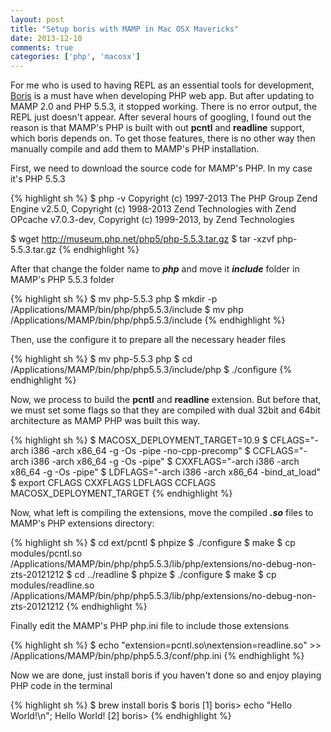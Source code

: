 ```yaml
---
layout: post
title: "Setup boris with MAMP in Mac OSX Mavericks"
date: 2013-12-10
comments: true
categories: ['php', 'macosx']
---
```


For me who is used to having REPL as an essential tools for development, [Boris](https://github.com/d11wtq/boris) is a must have when developing PHP web app.
But after updating to MAMP 2.0 and PHP 5.5.3, it stopped working. There is no error output, the REPL just doesn't appear.
After several hours of googling, I found out the reason is that MAMP's PHP is built with out **pcntl** and **readline** support, which boris depends on. To get those features, there is no other way then manually compile and add them to MAMP's PHP installation.

First, we need to download the source code for MAMP's PHP. In my case it's PHP 5.5.3

{% highlight sh %}
$ php -v
Copyright (c) 1997-2013 The PHP Group
Zend Engine v2.5.0, Copyright (c) 1998-2013 Zend Technologies
    with Zend OPcache v7.0.3-dev, Copyright (c) 1999-2013, by Zend Technologies

$ wget http://museum.php.net/php5/php-5.5.3.tar.gz
$ tar -xzvf php-5.5.3.tar.gz
{% endhighlight %}

After that change the folder name to ***php*** and move it ***include*** folder in MAMP's PHP 5.5.3 folder

{% highlight sh %}
$ mv php-5.5.3 php
$ mkdir -p /Applications/MAMP/bin/php/php5.5.3/include
$ mv php /Applications/MAMP/bin/php/php5.5.3/include
{% endhighlight %}

Then, use the configure it to prepare all the necessary header files

{% highlight sh %}
$ mv php-5.5.3 php
$ cd /Applications/MAMP/bin/php/php5.5.3/include/php
$ ./configure
{% endhighlight %}

Now, we process to build the **pcntl** and **readline** extension.
But before that, we must set some flags so that they are compiled with dual 32bit and 64bit architecture as MAMP PHP was built this way.

{% highlight sh %}
$ MACOSX_DEPLOYMENT_TARGET=10.9
$ CFLAGS="-arch i386 -arch x86_64 -g -Os -pipe -no-cpp-precomp"
$ CCFLAGS="-arch i386 -arch x86_64 -g -Os -pipe"
$ CXXFLAGS="-arch i386 -arch x86_64 -g -Os -pipe"
$ LDFLAGS="-arch i386 -arch x86_64 -bind_at_load"
$ export CFLAGS CXXFLAGS LDFLAGS CCFLAGS MACOSX_DEPLOYMENT_TARGET
{% endhighlight %}

Now, what left is compiling the extensions, move the compiled ***.so*** files to MAMP's PHP extensions directory:

{% highlight sh %}
$ cd ext/pcntl
$ phpize
$ ./configure
$ make
$ cp modules/pcntl.so /Applications/MAMP/bin/php/php5.5.3/lib/php/extensions/no-debug-non-zts-20121212
$ cd ../readline
$ phpize
$ ./configure
$ make
$ cp modules/readline.so /Applications/MAMP/bin/php/php5.5.3/lib/php/extensions/no-debug-non-zts-20121212
{% endhighlight %}

Finally edit the MAMP's PHP php.ini file to include those extensions

{% highlight sh %}
$ echo "extension=pcntl.so\nextension=readline.so" >> /Applications/MAMP/bin/php/php5.5.3/conf/php.ini
{% endhighlight %}

Now we are done, just install boris if you haven't done so and enjoy playing PHP code in the terminal

{% highlight sh %}
$ brew install boris
$ boris
[1] boris> echo "Hello World!\n";
Hello World!
[2] boris>
{% endhighlight %}
